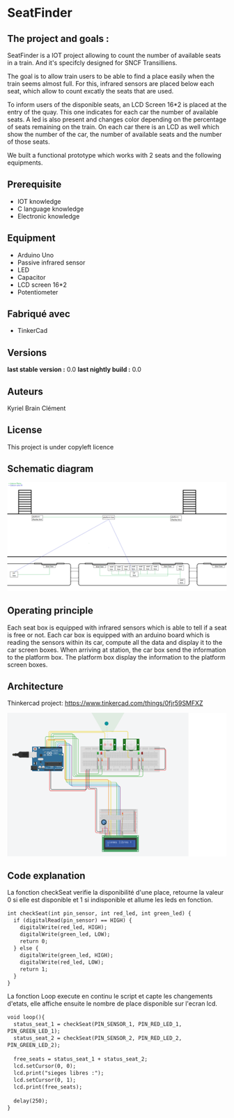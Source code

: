 # SeatFinder

## The project and goals :

SeatFinder is a IOT project allowing to count the number of available seats in a train. And it's specifcly designed for SNCF Transilliens.

The goal is to allow train users to be able to find a place easily when the train seems almost full.
For this, infrared sensors are placed below each seat, which allow to count excatly the seats that are used.

To inform users of the disponible seats, an LCD Screen 16*2 is placed at the entry of the quay. This one indicates for each car the number of available seats. A led is also present and changes color depending on the percentage of seats remaining on the train.
On each car there is an LCD as well which show the number of the car, the number of available seats and the number of those seats.

We built a functional prototype which works with 2 seats and the following equipments.

## Prerequisite

- IOT knowledge
- C language knowledge
- Electronic knowledge

## Equipment

* Arduino Uno
* Passive infrared sensor
* LED
* Capacitor
* LCD screen 16*2
* Potentiometer

## Fabriqué avec

- TinkerCad

## Versions
**last stable version :** 0.0
**last nightly build :** 0.0

## Auteurs
Kyriel
Brain
Clément

## License

This project is under copyleft licence

## Schematic diagram

![Alt](/images/principe.png "schematic diagram")

## Operating principle

Each seat box is equipped with infrared sensors which is able to tell if a seat is free or not.
Each car box is equipped with an arduino board which is reading the sensors within its car, compute all the data and display it to the car screen boxes.
When arriving at station, the car box send the information to the platform box.
The platform box display the information to the platform screen boxes.

## Architecture
Thinkercad project: https://www.tinkercad.com/things/0fjr59SMFXZ

![Alt](/images/circuit.png "Circuit")

## Code explanation

La fonction checkSeat verifie la disponibilité d'une place, retourne la valeur 0 si elle est disponible et 1 si indisponible et allume les leds en fonction.
```
int checkSeat(int pin_sensor, int red_led, int green_led) {
  if (digitalRead(pin_sensor) == HIGH) {
    digitalWrite(red_led, HIGH);
    digitalWrite(green_led, LOW);
    return 0;
  } else {
    digitalWrite(green_led, HIGH);
    digitalWrite(red_led, LOW);
    return 1;
  }
}
```
La fonction Loop execute en continu le script et capte les changements d'etats,
elle affiche ensuite le nombre de place disponible sur l'ecran lcd.

```
void loop(){
  status_seat_1 = checkSeat(PIN_SENSOR_1, PIN_RED_LED_1, PIN_GREEN_LED_1);
  status_seat_2 = checkSeat(PIN_SENSOR_2, PIN_RED_LED_2, PIN_GREEN_LED_2);
  
  free_seats = status_seat_1 + status_seat_2;
  lcd.setCursor(0, 0);
  lcd.print("sieges libres :");
  lcd.setCursor(0, 1);
  lcd.print(free_seats);
  
  delay(250);
}
```
